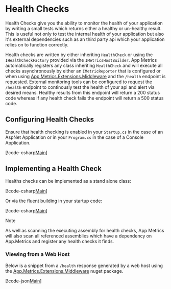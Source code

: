 # Health Checks

Health Checks give you the ability to monitor the health of your application by writing a small tests which returns either a healthy or un-healthy result. This is useful not only to test the internal health of your application but also it's external dependencies such as an third party api which your application relies on to function correctly.

Health checks are written by either inheriting `HealthCheck` or using the `IHealthCheckFactory` provided via the `IMetricsHostBuilder`. App Metrics automatically registers any class inheriting `HealthCheck` and will execute all checks asynchronously by either an `IMetricReporter` that is configured or when using [App.Metrics.Extensions.Middleware](../fundamentals/middleware-configuration.md) and the `/health` endpoint is requested. External monitoring tools can be configured to request the `/health` endpoint to continously test the health of your api and alert via desired means. Healthy results from this endpoint will return a 200 status code whereas if any health check fails the endpoint will return a 500 status code.

## Configuring Health Checks

Ensure that health checking is enabled in your `Startup.cs` in the case of an AspNet Application or in your `Program.cs` in the case of a Console Application.
	
[!code-csharp[Main](../../src/samples/Startup.cs?highlight=7)]    

## Implementing a Health Check

Healths checks can be implemented as a stand alone class:
 	
[!code-csharp[Main](../../src/samples/DatabaseHealthCheck.cs)]   

Or via the fluent building in your startup code:
       
[!code-csharp[Main](../../src/samples/StartupFluentHealth.cs?highlight=9,10)]

> [!NOTE]
> As well as scanning the executing assembly for health checks, App Metrics will also scan all referenced assemblies which have a dependency on App.Metrics and register any health checks it finds.

### Viewing from a Web Host

Below is a snippet from a `/health` response generated by a web host using the [App.Metrics.Extensions.Middleware](../intro.md#configuring-a-web-host) nuget package.

[!code-json[Main](../../src/samples/HealthCheckResult.json)]